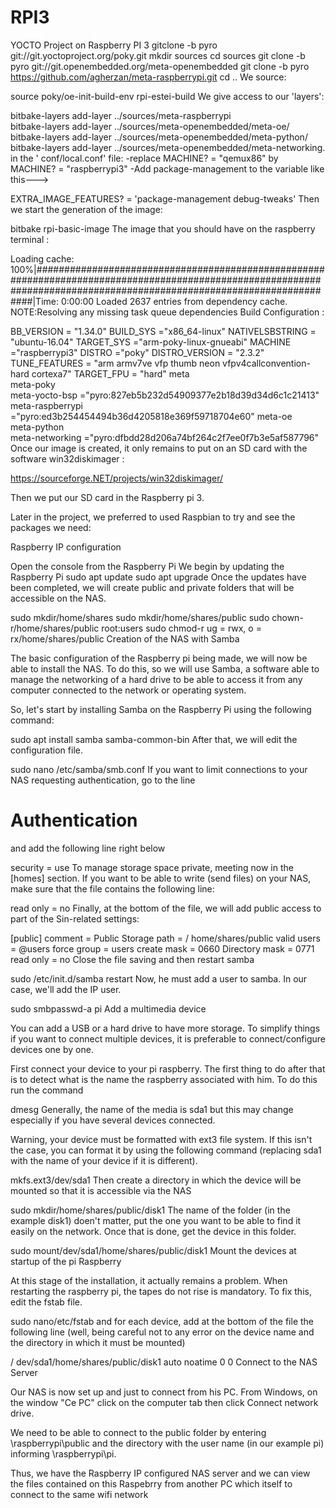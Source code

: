 # RPI3
YOCTO Project on Raspberry PI 3
gitclone -b pyro git://git.yoctoproject.org/poky.git
mkdir sources
cd sources
git clone -b pyro git://git.openembedded.org/meta-openembedded
git clone -b pyro https://github.com/agherzan/meta-raspberrypi.git
cd ..
We source:

source poky/oe-init-build-env rpi-estei-build
We give access to our 'layers':

bitbake-layers add-layer ../sources/meta-raspberrypi  
bitbake-layers add-layer ../sources/meta-openembedded/meta-oe/
bitbake-layers add-layer ../sources/meta-openembedded/meta-python/
bitbake-layers add-layer ../sources/meta-openembedded/meta-networking.
in the ' conf/local.conf' file: -replace MACHINE? = "qemux86" by MACHINE? = "raspberrypi3" -Add package-management to the variable like this--->

EXTRA_IMAGE_FEATURES? = 'package-management debug-tweaks'
Then we start the generation of the image:

bitbake rpi-basic-image
The image that you should have on the raspberry terminal :

Loading cache: 100%|########################################################################################################################################################################|Time: 0:00:00
Loaded 2637 entries from dependency cache.
NOTE:Resolving any missing task queue dependencies
Build Configuration :

BB_VERSION       = "1.34.0"
BUILD_SYS         ="x86_64-linux"
NATIVELSBSTRING   = "ubuntu-16.04"
TARGET_SYS        ="arm-poky-linux-gnueabi"
MACHINE           ="raspberrypi3"
DISTRO            ="poky"
DISTRO_VERSION    = "2.3.2"
TUNE_FEATURES     = "arm armv7ve vfp thumb neon vfpv4callconvention-hard cortexa7"
TARGET_FPU        = "hard"
meta             
meta-poky         
meta-yocto-bsp    ="pyro:827eb5b232d54909377e2b18d39d34d6c1c21413"
meta-raspberrypi  ="pyro:ed3b254454494b36d4205818e369f59718704e60"
meta-oe           
meta-python       
meta-networking   ="pyro:dfbdd28d206a74bf264c2f7ee0f7b3e5af587796"
Once our image is created, it only remains to put on an SD card with the software win32diskimager :

https://sourceforge.NET/projects/win32diskimager/

Then we put our SD card in the Raspberry pi 3.

Later in the project, we preferred to used Raspbian to try and see the packages we need:

Raspberry IP configuration

Open the console from the Raspberry Pi
We begin by updating the Raspberry Pi
sudo apt update
sudo apt upgrade
Once the updates have been completed, we will create public and private folders that will be accessible on the NAS.

sudo mkdir/home/shares
sudo mkdir/home/shares/public
sudo chown-r/home/shares/public root:users
sudo chmod-r ug = rwx, o = rx/home/shares/public
Creation of the NAS with Samba

The basic configuration of the Raspberry pi being made, we will now be able to install the NAS. To do this, so we will use Samba, a software able to manage the networking of a hard drive to be able to access it from any computer connected to the network or operating system.

So, let's start by installing Samba on the Raspberry Pi using the following command:

sudo apt install samba samba-common-bin
After that, we will edit the configuration file.

sudo nano /etc/samba/smb.conf
If you want to limit connections to your NAS requesting authentication, go to the line

# Authentication #
and add the following line right below

security = use
To manage storage space private, meeting now in the [homes] section. If you want to be able to write (send files) on your NAS, make sure that the file contains the following line:

read only = no
Finally, at the bottom of the file, we will add public access to part of the Sin-related settings:

[public]
comment = Public Storage
path = / home/shares/public
valid users = @users
force group = users
create mask = 0660
Directory mask = 0771
read only = no
Close the file saving and then restart samba

sudo /etc/init.d/samba restart
Now, he must add a user to samba. In our case, we'll add the IP user.

sudo smbpasswd-a pi
Add a multimedia device

You can add a USB or a hard drive to have more storage. To simplify things if you want to connect multiple devices, it is preferable to connect/configure devices one by one.

First connect your device to your pi raspberry. The first thing to do after that is to detect what is the name the raspberry associated with him. To do this run the command

dmesg
Generally, the name of the media is sda1 but this may change especially if you have several devices connected.

Warning, your device must be formatted with ext3 file system. If this isn't the case, you can format it by using the following command (replacing sda1 with the name of your device if it is different).

mkfs.ext3/dev/sda1
Then create a directory in which the device will be mounted so that it is accessible via the NAS

sudo mkdir/home/shares/public/disk1
The name of the folder (in the example disk1) doen't matter, put the one you want to be able to find it easily on the network. Once that is done, get the device in this folder.

sudo mount/dev/sda1/home/shares/public/disk1
Mount the devices at startup of the pi Raspberry

At this stage of the installation, it actually remains a problem. When restarting the raspberry pi, the tapes do not rise is mandatory. To fix this, edit the fstab file.

sudo nano/etc/fstab
and for each device, add at the bottom of the file the following line (well, being careful not to any error on the device name and the directory in which it must be mounted)

/ dev/sda1/home/shares/public/disk1 auto noatime 0 0
Connect to the NAS Server

Our NAS is now set up and just to connect from his PC. From Windows, on the window "Ce PC" click on the computer tab then click Connect network drive.

We need to be able to connect to the public folder by entering \\raspberrypi\public and the directory with the user name (in our example pi) informing \\raspberrypi\pi.

Thus, we have the Raspberry IP configured NAS server and we can view the files contained on this Raspebrry from another PC which itself to connect to the same wifi network


